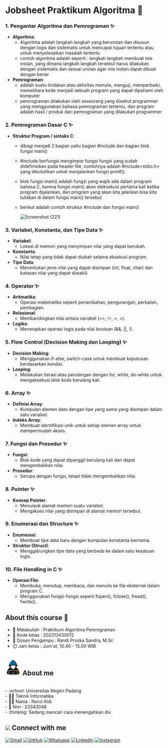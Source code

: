 # Jobsheet Praktikum Algoritma 📜
### 1. Pengantar Algoritma dan Pemrograman ✨
- **Algoritma**:
  - Algoritma adalah langkah langkah yang berurutan dan disusun dengan logis dan sistematis untuk mencapai tujuan tertentu atau untuk menyelesaikan masalah tertentu
  - contoh algoritma adalah seperti : langkah langkah membuat mie instan, yang dimana langkah langkah tersebut harus dilakukan dengan sistematis dan sesuai urutan agar mie instan dapat dibuat dengan benar
- **Pemrograman**:
  - adalah suatu tindakan atau aktivitas menulis, menguji, memperbaiki, memelihara kode menjadi sebuah program yang dapat dipahami oleh komputer
  - pemrograman dilakukan oleh seseorang yang disebut programmer yang menggunakan bahasa pemrograman tertentu, dan program adalah hasil / produk dari pemrograman yang dilakukan programmer

### 2. Pemrograman Dasar C ✨
- **Struktur Program / sintaks C**:
  - dibagi menjadi 2 bagian yaitu bagian #include dan bagian blok fungsi main()
  - #include berfungsi mengimpor fungsi fungsi yang sudah didefinisikan pada header file, contohnya adalah #include<stdio.h> yang dibutuhkan untuk menjalankan fungsi printf().
  - blok fungsi main() adalah fungsi yang wajib ada dalam program bahasa C, karena fungsi main() akan dieksekusi pertama kali ketika program dijalankan, dan program yang akan kita jalankan bisa kita tuliskan di dalam fungsi main() tersebut
  - berikut adalah contoh struktur #include dan fungsi main()
    
    ![Screenshot (221)](https://github.com/NurulAldi/Jobsheet-Praktikum-Algo/assets/149251399/2f1e911c-07af-4109-ba0d-a90945c44e46)


### 3. Variabel, Konstanta, dan Tipe Data ✨
- **Variabel**:
  - Lokasi di memori yang menyimpan nilai yang dapat berubah.
- **Konstanta**:
  - Nilai tetap yang tidak dapat diubah selama eksekusi program.
- **Tipe Data**:
  - Menentukan jenis nilai yang dapat disimpan (int, float, char) dan batasan nilai yang dapat diwakili.

### 4. Operator ✨
- **Aritmatika**:
  - Operasi matematika seperti penambahan, pengurangan, perkalian, pembagian.
- **Relasional**:
  - Membandingkan nilai antara variabel (==, !=, >, <).
- **Logika**:
  - Menerapkan operasi logis pada nilai boolean (&&, ||, !).

### 5. Flow Control (Decision Making dan Looping) ✨
- **Decision Making**:
  - Menggunakan if-else, switch-case untuk membuat keputusan berdasarkan kondisi.
- **Looping**:
  - Melakukan iterasi atau perulangan dengan for, while, do-while untuk mengeksekusi blok kode berulang kali.

### 6. Array ✨
- **Definisi Array**:
  - Kumpulan elemen data dengan tipe yang sama yang disimpan dalam satu variabel.
- **Indeks Array**:
  - Membuat identifikasi unik untuk setiap elemen array untuk mempermudah akses.

### 7. Fungsi dan Prosedur ✨
- **Fungsi**:
  - Blok kode yang dapat dipanggil berulang kali dan dapat mengembalikan nilai.
- **Prosedur**:
  - Serupa dengan fungsi, tetapi tidak mengembalikan nilai.

### 8. Pointer ✨
- **Konsep Pointer**:
  - Menunjuk alamat memori suatu variabel.
  - Mengakses nilai yang disimpan di alamat memori tersebut.

### 9. Enumerasi dan Structure ✨
- **Enumerasi**:
  - Membuat tipe data baru dengan kumpulan konstanta bernama.
- **Struktur (Struct)**:
  - Menggabungkan tipe data yang berbeda ke dalam satu kesatuan logis.

### 10. File Handling in C ✨
- **Operasi File**:
  - Membuka, menutup, membaca, dan menulis ke file eksternal dalam program C.
  - Menggunakan fungsi-fungsi seperti fopen(), fclose(), fread(), fwrite().
 
## About this course 📝
- 🎨 Matakuliah : Praktikum Algoritma Pemrograman
- 📑 Kode kelas : 202313430012
- 🤵 Dosen Pengampu : Randi Proska Sandra, M.Sc
- ⏲️ Jam kelas : Jum'at, 10.40 - 15.00 WIB

## <picture><img src = "https://github.com/0xAbdulKhalid/0xAbdulKhalid/raw/main/assets/mdImages/about_me.gif" width = 50px></picture> **About me**


<br>
- :school: Universitas Negeri Padang <br>
- 👨‍💻 Teknik Informatika <br>
- 👨‍🎓 Nama : Nurul Aldi <br>
- 📆 Nim : 23343048 <br>
- :thinking: Sedang mencari cara menengahkan div
<br>

  ## <picture> <img src="https://github.com/7oSkaaa/7oSkaaa/blob/main/Images/Connect-with-me.gif?raw=true" width="100px"> </picture> Connect with me
<p>
	<a href="mailto:aldiprm48@gmail.com"><img img src="https://img.shields.io/badge/gmail-%23EA4335.svg?style=plastic&logo=gmail&logoColor=white" alt="Gmail"/></a>
	<a href="https://github.com/NurulAldi"><img src="https://img.shields.io/badge/github-%23181717.svg?style=plastic&logo=github&logoColor=white" alt="GitHub"/></a>
	<a href="https://wa.me/081282304058"><img src="https://img.shields.io/badge/whatsapp-%2325D366.svg?style=plastic&logo=whatsapp&logoColor=white" alt="Whatsapp"/></a>
	<a href="https://www.linkedin.com/in/nurul-aldi-60b072265/"><img src="https://img.shields.io/badge/linkedin-%230A66C2.svg?style=plastic&logo=linkedin&logoColor=white" alt="LinkedIn"/></a>
	<a href="https://www.instagram.com/aldiiii102/?hl=en"><img src="https://img.shields.io/badge/instagram-%23E4405F.svg?style=plastic&logo=instagram&logoColor=white" alt="Instagram"/></a>
</p>
